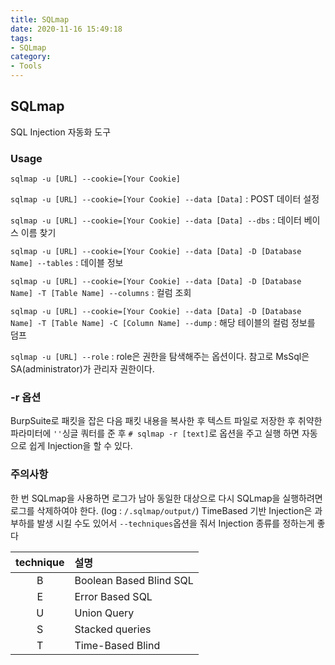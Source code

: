 ```yaml
---
title: SQLmap
date: 2020-11-16 15:49:18
tags:
- SQLmap
category:
- Tools
---
```


## SQLmap

SQL Injection 자동화 도구

### Usage

`sqlmap -u [URL] --cookie=[Your Cookie]`

`sqlmap -u [URL] --cookie=[Your Cookie] --data [Data]` : POST 데이터 설정

`sqlmap -u [URL] --cookie=[Your Cookie] --data [Data] --dbs` : 데이터 베이스 이름 찾기 

`sqlmap -u [URL] --cookie=[Your Cookie] --data [Data] -D [Database Name] --tables` : 데이블 정보


`sqlmap -u [URL] --cookie=[Your Cookie] --data [Data] -D [Database Name] -T [Table Name] --columns` : 컬럼 조회

`sqlmap -u [URL] --cookie=[Your Cookie] --data [Data] -D [Database Name] -T [Table Name] -C [Column Name] --dump` : 해당 테이블의 컬럼 정보를 덤프 

`sqlmap -u [URL] --role` : role은 권한을 탐색해주는 옵션이다. 참고로 MsSql은 SA(administrator)가 관리자 권한이다.

### -r 옵션

BurpSuite로 패킷을 잡은 다음 패킷 내용을 복사한 후 텍스트 파일로 저장한 후 취약한 파라미터에 `''`싱글 쿼터를 준 후 `# sqlmap -r [text]`로 옵션을 주고 실행 하면 자동으로 쉽게 Injection을 할 수 있다.


### 주의사항

한 번 SQLmap을 사용하면 로그가 남아 동일한 대상으로 다시 SQLmap을 실행하려면 로그를 삭제하여야 한다. (log : `/.sqlmap/output/`)
TimeBased 기반 Injection은 과부하를 발생 시킬 수도 있어서 `--techniques`옵션을 줘서 Injection 종류를 정하는게 좋다

|technique|설명|
|:---:|:---|
|B| Boolean Based Blind SQL|
|E| Error Based SQL|
|U| Union Query|
|S| Stacked queries|
|T| Time-Based Blind|
